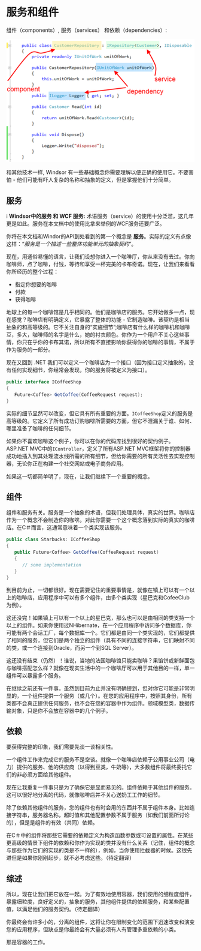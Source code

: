 ﻿# 服务和组件

组件（components）, 服务（services） 和依赖（dependencies）:

![](images/component.png)

和其他技术一样, Windsor 有一些基础概念你需要理解以便正确的使用它。不要害怕 - 他们可能有吓人复杂的名称和抽象的定义，但是掌握他们十分简单。 

## 服务

:information_source: **Windsor中的服务 和 WCF 服务:** 术语服务（service）的使用十分泛滥，这几年更是如此。服务在本文档中的使用比拿来举例的WCF服务还要广泛。

你将在本文档和Windor的API到处看到的第一个概念是 **服务**。实际的定义有点像这样：“*服务是一个描述一些整体功能单元的抽象契约*”。

现在，用通俗易懂的语言，让我们设想你进入一个咖啡厅，你从来没有去过。你向咖啡师，点了咖啡，付钱，等待和享受一杯完美的卡布奇诺。现在，让我们来看看你所经历的整个过程：

* 指定你想要的咖啡
* 付款
* 获得咖啡

地球上的每一个咖啡馆是几乎相同的。他们是咖啡店的服务。它开始做多一点，现在感觉？咖啡店有明确定义，它暴露了整体的功能 - 它制造咖啡。该契约是相当抽象的和高等级的。它不关注自身的“实施细节”;咖啡店有什么样的咖啡机和咖啡豆，多大，咖啡师的名字是什么，她的衬衣颜色。你作为一个用户不关心这些事情，你只在乎你的卡布其诺，所以所有不直接影响你获得你的咖啡的事情，不属于作为服务的一部分。

现在又回到 .NET 我们可以定义一个咖啡店为一个接口（因为接口定义抽象的，没有任何实现细节，你经常会发现，你的服务将被定义为接口）。

```csharp
public interface ICoffeeShop
{
   Future<Coffee> GetCoffee(CoffeeRequest request);
}
```

实际的细节显然可以改变，但它具有所有重要的方面。`ICoffeeShop`定义的服务是高等级的。它定义了所有成功订购咖啡所需要的方面，但它不泄漏关于谁、如何、哪里准备了咖啡的任何细节。

如果你不喜欢咖啡这个例子，你可以在你的代码库找到很好的契约例子。 ASP.NET MVC中的`IController`，定义了所有ASP.NET MVC框架将你的控制器成功地插入到其处理流水线所需的所有细节，但给你需要的所有灵活性去实现控制器，无论你正在构建一个社交网站或电子商务应用。

如果这一切都简单明了，现在，让我们继续下一个重要的概念。

## 组件

组件和服务有关。服务是一个抽象的术语，但我们处理具体，真实的世界。咖啡店作为一个概念不会制造你的咖啡。对此你需要一个这个概念落到实际的真实的咖啡店。在C＃而言，这通常意味着一个类实现该服务。

```csharp
public class Starbucks: ICoffeeShop
{
   public Future<Coffee> GetCoffee(CoffeeRequest request)
   {
      // some implementation
   }
}
```

到目前为止，一切都很好。现在需要记住的重要事情是，就像在镇上可以有一个以上的咖啡店，应用程序中可以有多个组件，由多个类实现（星巴克和CofeeClub为例）。

这还没完！如果镇上可以有一个以上的星巴克，那么也可以是由相同的类支持一个以上的组件。如果你使用过NHibernate，在一个应用程序中访问多个数据库，你可能有两个会话工厂，每个数据库一个。它们都是由同一个类实现的，它们都提供了相同的服务，但它们是两个独立的组件（具有不同的连接字符串，它们映射不同的类，或一个连接到Oracle，而另一个到SQL Server）。

这还没有结束（仍然）！谁说，当地的法国咖啡馆只能卖咖啡？果馅饼或新鲜面包与咖啡搭配怎么样？就像在现实生活中的一个咖啡厅可以用于其他目的一样，单一组件可以暴露多个服务。

在继续之前还有一件事。虽然到目前为止并没有明确提到，但对你它可能是非常明显的，一个组件提供一个服务（或几个）。在您的应用程序中，按照其身份，所有类都不会真正提供任何服务，也不会在您的容器中作为组件。领域模型类，数据传输对象，只是你不会放在容器中的几个例子。

## 依赖

要获得完整的印象，我们需要先谈一谈相关性。

一个组件工作来完成它的服务不是空谈。就像一个咖啡店依赖于公用事业公司（电力）提供的服务、他的供应商（以得到豆类，牛奶等），大多数组件将最终委托它们的非必须方面给其他组件。

现在让我重复一件事只是为了确保它是显而易见的。组件依赖于其他组件的服务。这可以很好地分离的代码，就像咖啡店并不关心送奶工工作的细节。

除了依赖其他组件的服务，您的组件也有时会用的东西并不属于组件本身。比如连接字符串，服务器名称，超时值和其他配置参数不属于服务（如我们前面所讨论的），但是是组件的有效（共同）依赖。

在C＃中的组件将那些它需要的依赖定义为构造函数参数或可设置的属性。在某些更高级的情景下组件的依赖和你作为实现的类并没有什么关系（记住，组件的概念与那些作为它们的实现的类是不一样的），例如，当你使用拦截器的时候。这很先进但是如果你刚刚起步，就不必考虑这些。（待定翻译）

## 综述

所以，现在让我们把它放在一起。为了有效地使用容器，我们使用的细粒度组件，暴露细粒度，良好定义的，抽象的服务，其他组件提供的依赖服务，和某些配置值，以满足他们的服务契约。（待定翻译）

你最终会有许多小的，分离的组件，这将让你在限制变化的范围下迅速改变和演变您的应用程序，但缺点是你最终会有大量必须有人有管理多重依赖的小类。

那是容器的工作。